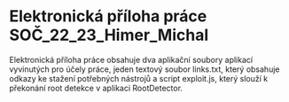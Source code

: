 ﻿# Elektronická příloha práce SOČ_22_23_Himer_Michal

Elektronická příloha práce obsahuje dva aplikační soubory aplikací vyvinutých pro účely práce, jeden textový soubor links.txt, který obsahuje odkazy ke stažení potřebných nástrojů a script exploit.js, který slouží k překonání root detekce v aplikaci RootDetector.

